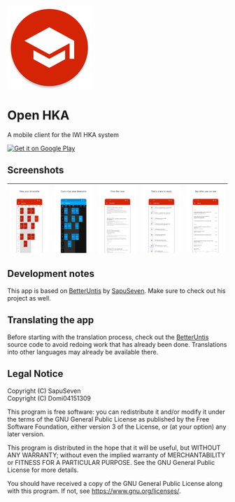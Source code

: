 ![App Icon](https://raw.githubusercontent.com/Domi04151309/OpenHKA/main/app/src/main/res/mipmap-xxxhdpi/ic_launcher.png)
# Open HKA
A mobile client for the IWI HKA system


<!--a href="https://f-droid.org/packages/com.sapuseven.untis"><img src="https://fdroid.gitlab.io/artwork/badge/get-it-on.png" alt="Get it on F-Droid" height="80"></a-->
<a href="https://play.google.com/store/apps/details?id=io.github.domi04151309.hka&utm_source=github&utm_campaign=badge"><img alt="Get it on Google Play" src="https://play.google.com/intl/en_us/badges/static/images/badges/en_badge_web_generic.png" height="80"/></a>

## Screenshots

| <img src="https://raw.githubusercontent.com/Domi04151309/OpenHKA/main/fastlane/metadata/android/en-US/images/phoneScreenshots/1.jpg" alt="Screenshot" /> | <img src="https://raw.githubusercontent.com/Domi04151309/OpenHKA/main/fastlane/metadata/android/en-US/images/phoneScreenshots/2.jpg" alt="Screenshot" /> | <img src="https://raw.githubusercontent.com/Domi04151309/OpenHKA/main/fastlane/metadata/android/en-US/images/phoneScreenshots/3.jpg" alt="Screenshot" /> | <img src="https://raw.githubusercontent.com/Domi04151309/OpenHKA/main/fastlane/metadata/android/en-US/images/phoneScreenshots/4.jpg" alt="Screenshot" /> | <img src="https://raw.githubusercontent.com/Domi04151309/OpenHKA/main/fastlane/metadata/android/en-US/images/phoneScreenshots/5.jpg" alt="Screenshot" /> |
| --- | --- | --- | --- | --- |

## Development notes
This app is based on [BetterUntis](https://github.com/SapuSeven/BetterUntis) by [SapuSeven](https://github.com/SapuSeven). Make sure to check out his project as well.

## Translating the app
Before starting with the translation process, check out the [BetterUntis](https://github.com/SapuSeven/BetterUntis) source code to avoid redoing work that has already been done.
Translations into other languages may already be available there.

## Legal Notice
Copyright (C) SapuSeven  
Copyright (C) Domi04151309

This program is free software: you can redistribute it and/or modify
it under the terms of the GNU General Public License as published by
the Free Software Foundation, either version 3 of the License, or
(at your option) any later version.

This program is distributed in the hope that it will be useful,
but WITHOUT ANY WARRANTY; without even the implied warranty of
MERCHANTABILITY or FITNESS FOR A PARTICULAR PURPOSE.  See the
GNU General Public License for more details.

You should have received a copy of the GNU General Public License
along with this program.  If not, see <https://www.gnu.org/licenses/>.
